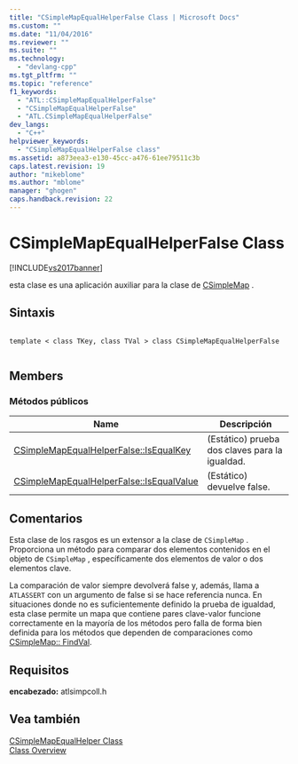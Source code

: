 ```yaml
---
title: "CSimpleMapEqualHelperFalse Class | Microsoft Docs"
ms.custom: ""
ms.date: "11/04/2016"
ms.reviewer: ""
ms.suite: ""
ms.technology: 
  - "devlang-cpp"
ms.tgt_pltfrm: ""
ms.topic: "reference"
f1_keywords: 
  - "ATL::CSimpleMapEqualHelperFalse"
  - "CSimpleMapEqualHelperFalse"
  - "ATL.CSimpleMapEqualHelperFalse"
dev_langs: 
  - "C++"
helpviewer_keywords: 
  - "CSimpleMapEqualHelperFalse class"
ms.assetid: a873eea3-e130-45cc-a476-61ee79511c3b
caps.latest.revision: 19
author: "mikeblome"
ms.author: "mblome"
manager: "ghogen"
caps.handback.revision: 22
---
```

# CSimpleMapEqualHelperFalse Class
[!INCLUDE[vs2017banner](../../assembler/inline/includes/vs2017banner.md)]

esta clase es una aplicación auxiliar para la clase de [CSimpleMap](../../atl/reference/csimplemap-class.md) .  
  
## Sintaxis  
  
```  
  
template < class TKey, class TVal > class CSimpleMapEqualHelperFalse  
  
```  
  
## Members  
  
### Métodos públicos  
  
|Name|Descripción|  
|----------|-----------------|  
|[CSimpleMapEqualHelperFalse::IsEqualKey](../Topic/CSimpleMapEqualHelperFalse::IsEqualKey.md)|\(Estático\) prueba dos claves para la igualdad.|  
|[CSimpleMapEqualHelperFalse::IsEqualValue](../Topic/CSimpleMapEqualHelperFalse::IsEqualValue.md)|\(Estático\) devuelve false.|  
  
## Comentarios  
 Esta clase de los rasgos es un extensor a la clase de `CSimpleMap` .  Proporciona un método para comparar dos elementos contenidos en el objeto de `CSimpleMap` , específicamente dos elementos de valor o dos elementos clave.  
  
 La comparación de valor siempre devolverá false y, además, llama a `ATLASSERT` con un argumento de false si se hace referencia nunca.  En situaciones donde no es suficientemente definido la prueba de igualdad, esta clase permite un mapa que contiene pares clave\-valor funcione correctamente en la mayoría de los métodos pero falla de forma bien definida para los métodos que dependen de comparaciones como [CSimpleMap:: FindVal](../Topic/CSimpleMap::FindVal.md).  
  
## Requisitos  
 **encabezado:** atlsimpcoll.h  
  
## Vea también  
 [CSimpleMapEqualHelper Class](../../atl/reference/csimplemapequalhelper-class.md)   
 [Class Overview](../../atl/atl-class-overview.md)